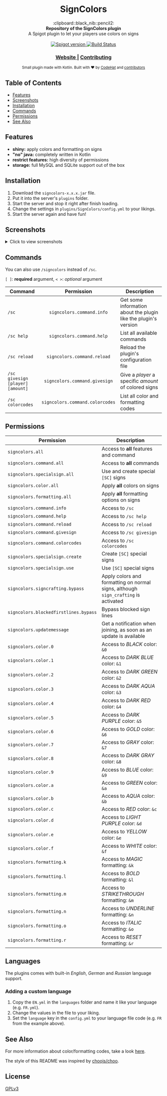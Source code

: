 <h1 align="center">SignColors</h1>

<div align="center">
  :clipboard::black_nib::pencil2:
</div>
<div align="center">
  <strong>Repository of the SignColors plugin</strong>
</div>
<div align="center">
  A Spigot plugin to let your players use colors on signs
</div>

<br />

<div align="center">
  <!-- Spigot version -->
  <a href="https://www.spigotmc.org/resources/signcolors.6135">
    <img src="https://img.shields.io/badge/spigot-v1.2.0-orange.svg?style=flat-square"
      alt="Spigot version" />
  </a>
  <!-- Build Status -->
  <a href="https://travis-ci.org/choojs/choo">
    <img src="https://img.shields.io/travis/kodehat/SignColors/master.svg?style=flat-square"
      alt="Build Status" />
  </a>
</div>

<div align="center">
  <h3>
    <a href="https://signcolors.codehat.de">
      Website
    </a>
    <span> | </span>
    <a href="https://github.com/kodehat/SignColors/blob/master/.github/CONTRIBUTING.md">
      Contributing
    </a>
  </h3>
</div>

<div align="center">
  <sub>Small plugin made with Kotlin. Built with ❤︎ by
  <a href="https://twitter.com/codehat">CodeHat</a> and
  <a href="https://github.com/kodehat/SignColors/graphs/contributors">
    contributors
  </a>
</div>


## Table of Contents
- [Features](#features)
- [Screenshots](#screenshots)
- [Installation](#installation)
- [Commands](#commands)
- [Permissions](#permissions)
- [See Also](#see-also)

## Features

- **shiny:** apply colors and formatting on signs
- **"no" java:** completely written in Kotlin
- **restrict features:** high diversity of permissions
- **storage:** full MySQL and SQLite support out of the box

## Installation

1. Download the `signcolors-x.x.x.jar` file.
2. Put it into the server's `plugins` folder.
3. Start the server and stop it right after finish loading.
4. Change the settings in `plugins/SignColors/config.yml` to your likings.
5. Start the server again and have fun!

## Screenshots

<details>
  <summary>Click to view screenshots</summary>

  #### Color and formatting codes 
  ![ColorAndFormattingCodes](https://static.codehat.de/pictures/signcolors/color_preview.png "Color and formatting codes")
  
  #### How to create a special sign
  ![HowToSpecialSign](https://static.codehat.de/pictures/signcolors/sign_howto.png "Creation of a special sign")

  #### Look of a special sign
  ![LookOfSpeicalSign](https://static.codehat.de/pictures/signcolors/sign_after.png "Look of special sign")

</details>

## Commands

You can also use `/signcolors` instead of `/sc`.

`[ ]`: **required** argument, `< >`: *optional* argument

| Command | Permission | Description |
| --- | :---: | --- |
| `/sc` | `signcolors.command.info` | Get some information about the plugin like the plugin's version |
| `/sc help` | `signcolors.command.help` | List all available commands |
| `/sc reload` | `signcolors.command.reload` | Reload the plugin's configuration file |
| `/sc givesign [player] [amount]` | `signcolors.command.givesign` | Give a *player* a specific *amount* of colored signs |
| `/sc colorcodes` | `signcolors.command.colorcodes` | List all color and formatting codes |

## Permissions

| Permission | Description |
| --- | --- |
| `signcolors.all` | Access to **all** features and command |
| `signcolors.command.all` | Access to **all** commands |
| `signcolors.specialsign.all` | Use and create special `[SC]` signs |
| `signcolors.color.all` | Apply **all** colors on signs |
| `signcolors.formatting.all` | Apply **all** formatting options on signs |
| `signcolors.command.info` | Access to `/sc` |
| `signcolors.command.help` | Access to `/sc help` |
| `signcolors.command.reload` | Access to `/sc reload` |
| `signcolors.command.givesign` | Access to `/sc givesign` |
| `signcolors.command.colorcodes` | Access to `/sc colorcodes` |
| `signcolors.specialsign.create` | Create `[SC]` special signs |
| `signcolors.specialsign.use` | Use `[SC]` special signs |
| `signcolors.signcrafting.bypass` | Apply colors and formatting on normal signs, although `sign_crafting` is activated |
| `signcolors.blockedfirstlines.bypass` | Bypass blocked sign lines |
| `signcolors.updatemessage` | Get a notification when joining, as soon as an update is available |
| `signcolors.color.0` | Access to *BLACK* color: `&0` |
| `signcolors.color.1` | Access to *DARK BLUE* color: `&1` |
| `signcolors.color.2` | Access to *DARK GREEN* color: `&2` |
| `signcolors.color.3` | Access to *DARK AQUA* color: `&3` |
| `signcolors.color.4` | Access to *DARK RED* color: `&4` |
| `signcolors.color.5` | Access to *DARK PURPLE* color: `&5` |
| `signcolors.color.6` | Access to *GOLD* color: `&6` |
| `signcolors.color.7` | Access to *GRAY* color: `&7` |
| `signcolors.color.8` | Access to *DARK GRAY* color: `&8` |
| `signcolors.color.9` | Access to *BLUE* color: `&9` |
| `signcolors.color.a` | Access to *GREEN* color: `&a` |
| `signcolors.color.b` | Access to *AQUA* color: `&b` |
| `signcolors.color.c` | Access to *RED* color: `&c` |
| `signcolors.color.d` | Access to *LIGHT PURPLE* color: `&d` |
| `signcolors.color.e` | Access to *YELLOW* color: `&e` |
| `signcolors.color.f` | Access to *WHITE* color: `&f` |
| `signcolors.formatting.k` | Access to *MAGIC* formatting: `&k` |
| `signcolors.formatting.l` | Access to *BOLD* formatting: `&l` |
| `signcolors.formatting.m` | Access to *STRIKETHROUGH* formatting: `&m` |
| `signcolors.formatting.n` | Access to *UNDERLINE* formatting: `&n` |
| `signcolors.formatting.o` | Access to *ITALIC* formatting: `&o` |
| `signcolors.formatting.r` | Access to *RESET* formatting: `&r` |

## Languages

The plugins comes with built-in *English*, *German* and *Russian* language support.

### Adding a custom language

1. Copy the `EN.yml` in the `languages` folder and name it like your language (e.g. `FR.yml`).
2. Change the values in the file to your liking.
3. Set the `language` key in the `config.yml` to your language file code (e.g. `FR` from the example above).

## See Also

For more information about color/formatting codes, take a look [here](https://minecraft.gamepedia.com/Formatting_codes).

The style of this README was inspired by [choojs/choo](https://github.com/choojs/choo).

## License

[GPLv3](https://tldrlegal.com/license/gnu-general-public-license-v3-(gpl-3))
